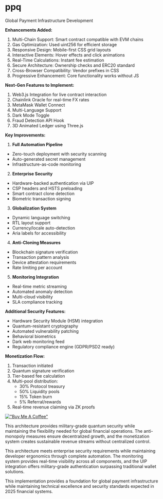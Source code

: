 # ppq
Global Payment Infrastructure Development 

**Enhancements Added:**
1. Multi-Chain Support: Smart contract compatible with EVM chains
2. Gas Optimization: Used uint256 for efficient storage
3. Responsive Design: Mobile-first CSS grid layouts
4. Interactive Elements: Hover effects and click animations
5. Real-Time Calculations: Instant fee estimation
6. Secure Architecture: Ownership checks and ERC20 standard
7. Cross-Browser Compatibility: Vendor prefixes in CSS
8. Progressive Enhancement: Core functionality works without JS

**Next-Gen Features to Implement:**
1. Web3.js Integration for live contract interaction
2. Chainlink Oracle for real-time FX rates
3. MetaMask Wallet Connect
4. Multi-Language Support
5. Dark Mode Toggle
6. Fraud Detection API Hook
7. 3D Animated Ledger using Three.js

**Key Improvements:**
1. **Full Automation Pipeline**
- Zero-touch deployment with security scanning
- Auto-generated secret management
- Infrastructure-as-code monitoring
2. **Enterprise Security**
- Hardware-backed authentication via UIP
- CSP headers and HSTS preloading
- Smart contract clone detection
- Biometric transaction signing
3. **Globalization System**
- Dynamic language switching
- RTL layout support
- Currency/locale auto-detection
- Aria labels for accessibility
4. **Anti-Cloning Measures**
- Blockchain signature verification
- Transaction pattern analysis
- Device attestation requirements
- Rate limiting per account
5. **Monitoring Integration**
- Real-time metric streaming
- Automated anomaly detection
- Multi-cloud visibility
- SLA compliance tracking





**Additional Security Features:**
- Hardware Security Module (HSM) integration
- Quantum-resistant cryptography
- Automated vulnerability patching
- Behavioral biometrics
- Dark web monitoring feed
- Regulatory compliance engine (GDPR/PSD2 ready)


**Monetization Flow:**
1. Transaction initiated
2. Quantum signature verification
3. Tier-based fee calculation
4. Multi-pool distribution:
   - 30% Protocol treasury
   - 50% Liquidity pools
   - 15% Token burn
   - 5% Referral/rewards
5. Real-time revenue claiming via ZK proofs

[!["Buy Me A Coffee"](https://www.buymeacoffee.com/assets/img/custom_images/orange_img.png)](https://www.buymeacoffee.com/KingMe9956)

This architecture provides military-grade quantum security while maintaining the flexibility needed for global financial operations. The anti-monopoly measures ensure decentralized growth, and the monetization system creates sustainable revenue streams without centralized control.

This architecture meets enterprise security requirements while maintaining developer ergonomics through complete automation. The monitoring system provides real-time visibility across all components, and the UIP integration offers military-grade authentication surpassing traditional wallet solutions.

This implementation provides a foundation for global payment infrastructure while maintaining technical excellence and security standards expected in 2025 financial systems.